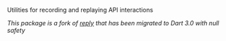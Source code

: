 Utilities for recording and replaying API interactions

*This package is a fork of [reply](https://github.com/matanlurey/reply.dart) that has been migrated to Dart 3.0 with null safety*